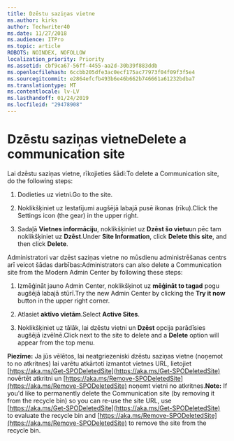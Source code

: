 ```yaml
---
title: Dzēstu saziņas vietne
ms.author: kirks
author: Techwriter40
ms.date: 11/27/2018
ms.audience: ITPro
ms.topic: article
ROBOTS: NOINDEX, NOFOLLOW
localization_priority: Priority
ms.assetid: cbf9ca67-56ff-4455-aa2d-30b39f883ddb
ms.openlocfilehash: 6ccbb205dfe3ac0ecf175ac77973f04f09f3f5e4
ms.sourcegitcommit: e2864efcfb493b6e46b662b746661a61232bdba7
ms.translationtype: MT
ms.contentlocale: lv-LV
ms.lasthandoff: 01/24/2019
ms.locfileid: "29478908"
---
```

# <a name="delete-a-communication-site"></a><span data-ttu-id="5511c-102">Dzēstu saziņas vietne</span><span class="sxs-lookup"><span data-stu-id="5511c-102">Delete a communication site</span></span>

<span data-ttu-id="5511c-103">Lai dzēstu saziņas vietne, rīkojieties šādi:</span><span class="sxs-lookup"><span data-stu-id="5511c-103">To delete a Communication site, do the following steps:</span></span> 
  
1. <span data-ttu-id="5511c-104">Dodieties uz vietni.</span><span class="sxs-lookup"><span data-stu-id="5511c-104">Go to the site.</span></span> 
  
2. <span data-ttu-id="5511c-105">Noklikšķiniet uz Iestatījumi augšējā labajā pusē ikonas (rīku).</span><span class="sxs-lookup"><span data-stu-id="5511c-105">Click the Settings icon (the gear) in the upper right.</span></span> 
  
3. <span data-ttu-id="5511c-106">Sadaļā **Vietnes informāciju**, noklikšķiniet uz **Dzēst šo vietu**un pēc tam noklikšķiniet uz **Dzēst**.</span><span class="sxs-lookup"><span data-stu-id="5511c-106">Under **Site Information**, click **Delete this site**, and then click **Delete**.</span></span> 
  
<span data-ttu-id="5511c-107">Administratori var dzēst saziņas vietne no mūsdienu administrēšanas centrs arī veicot šādas darbības:</span><span class="sxs-lookup"><span data-stu-id="5511c-107">Administrators can also delete a Communication site from the Modern Admin Center by following these steps:</span></span> 
  
1. <span data-ttu-id="5511c-108">Izmēģināt jauno Admin Center, noklikšķinot uz **mēģināt to tagad** pogu augšējā labajā stūrī.</span><span class="sxs-lookup"><span data-stu-id="5511c-108">Try the new Admin Center by clicking the **Try it now** button in the upper right corner.</span></span> 
  
2. <span data-ttu-id="5511c-109">Atlasiet **aktīvo vietām**.</span><span class="sxs-lookup"><span data-stu-id="5511c-109">Select **Active Sites**.</span></span> 
  
3. <span data-ttu-id="5511c-110">Noklikšķiniet uz tālāk, lai dzēstu vietni un **Dzēst** opcija parādīsies augšējā izvēlnē.</span><span class="sxs-lookup"><span data-stu-id="5511c-110">Click next to the site to delete and a **Delete** option will appear from the top menu.</span></span> 
  
 <span data-ttu-id="5511c-111">**Piezīme:** Ja jūs vēlētos, lai neatgriezeniski dzēstu saziņas vietne (noņemot to no atkritnes) lai varētu atkārtoti izmantot vietnes URL, lietojiet [https://aka.ms/Get-SPODeletedSite](https://aka.ms/Get-SPODeletedSite) novērtēt atkritni un [https://aka.ms/Remove-SPODeletedSite](https://aka.ms/Remove-SPODeletedSite) noņemt vietni no atkritnes.</span><span class="sxs-lookup"><span data-stu-id="5511c-111">**Note:** If you'd like to permanently delete the Communication site (by removing it from the recycle bin) so you can re-use the site URL, use [https://aka.ms/Get-SPODeletedSite](https://aka.ms/Get-SPODeletedSite) to evaluate the recycle bin and [https://aka.ms/Remove-SPODeletedSite](https://aka.ms/Remove-SPODeletedSite) to remove the site from the recycle bin.</span></span> 
  

